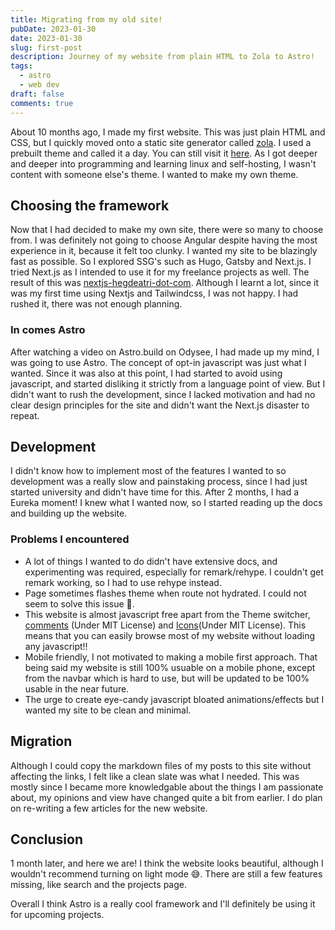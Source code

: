 ```yaml
---
title: Migrating from my old site!
pubDate: 2023-01-30
date: 2023-01-30
slug: first-post
description: Journey of my website from plain HTML to Zola to Astro!
tags:
  - astro
  - web dev
draft: false
comments: true
---
```


About 10 months ago, I made my first website. This was just plain HTML and CSS, but I quickly
moved onto a static site generator called [zola](https://www.getzola.org). I used a prebuilt theme
and called it a day. You can still visit it [here](https://old.hegdeatri.com). As I got deeper and deeper into programming and learning linux and self-hosting,
I wasn't content with someone else's theme. I wanted to make my own theme.

## Choosing the framework

Now that I had decided to make my own site, there were so many to choose from. I was definitely not going
to choose Angular despite having the most experience in it, because it felt too clunky. I wanted my site
to be blazingly fast as possible. So I explored SSG's such as Hugo, Gatsby and Next.js. I tried Next.js
as I intended to use it for my freelance projects as well. The result of this was
[nextjs-hegdeatri-dot-com](https://nextjs-hegdeatri.com). Although I learnt a lot, since it was my
first time using Nextjs and Tailwindcss, I was not happy. I had rushed it, there was not enough planning.

### In comes Astro

After watching a video on Astro.build on Odysee, I had made up my mind, I was going to use Astro.
The concept of opt-in javascript was just what I wanted. Since it was also at this point, I had
started to avoid using javascript, and started disliking it strictly from a language point of view.
But I didn't want to rush the development, since I lacked motivation and had no clear design principles
for the site and didn't want the Next.js disaster to repeat.

## Development

I didn't know how to implement most of the features I wanted to so development was a really slow
and painstaking process, since I had just started university and didn't have time for this.
After 2 months, I had a Eureka moment! I knew what I wanted now, so I started reading up the docs
and building up the website.

### Problems I encountered

- A lot of things I wanted to do didn't have extensive docs, and experimenting was required, especially for remark/rehype.
  I couldn't get remark working, so I had to use rehype instead.
- Page sometimes flashes theme when route not hydrated. I could not seem to solve this issue 🤔.
- This website is almost javascript free apart from the Theme switcher, [comments](https://github.com/utterance/utterances)
(Under MIT License) and [Icons](https://github.com/iconify/iconify)(Under MIT License). This means that you can easily browse
most of my website without loading any javascript!!
- Mobile friendly, I not motivated to making a mobile first approach. That being said my website is still 100% usuable on a
mobile phone, except from the navbar which is hard to use, but will be updated to be 100% usable in the near future.
- The urge to create eye-candy javascript bloated animations/effects but I wanted my site to be clean and minimal.

## Migration

Although I could copy the markdown files of my posts to this site without affecting the links, I felt
like a clean slate was what I needed. This was mostly since I became more knowledgable about the things
I am passionate about, my opinions and view have changed quite a bit from earlier. I do plan on re-writing a
few articles for the new website.

## Conclusion

1 month later, and here we are! I think the website looks beautiful, although I wouldn't recommend turning
on light mode 😅. There are still a few features missing, like search and the projects page.

Overall I think Astro is a really cool framework and I'll definitely be using it for upcoming projects.
